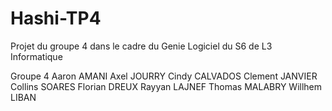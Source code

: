 # Hashi-TP4
Projet du groupe 4 dans le cadre du Genie Logiciel du S6 de L3 Informatique

Groupe 4
Aaron AMANI
Axel JOURRY
Cindy CALVADOS
Clement JANVIER
Collins SOARES
Florian DREUX
Rayyan LAJNEF
Thomas MALABRY
Willhem LIBAN
